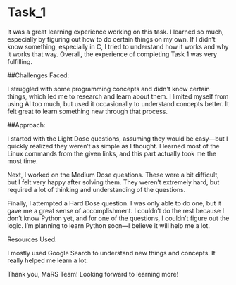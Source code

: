 # Task_1 
It was a great learning experience working on this task. I learned so much, especially by figuring out how to do certain things on my own. If I didn’t know something, especially in C, I tried to understand how it works and why it works that way. Overall, the experience of completing Task 1 was very fulfilling.

##Challenges Faced:

I struggled with some programming concepts and didn't know certain things, which led me to research and learn about them. I limited myself from using AI too much, but used it occasionally to understand concepts better. It felt great to learn something new through that process.

##Approach:

I started with the Light Dose questions, assuming they would be easy—but I quickly realized they weren’t as simple as I thought. I learned most of the Linux commands from the given links, and this part actually took me the most time.

Next, I worked on the Medium Dose questions. These were a bit difficult, but I felt very happy after solving them. They weren’t extremely hard, but required a lot of thinking and understanding of the questions.

Finally, I attempted a Hard Dose question. I was only able to do one, but it gave me a great sense of accomplishment. I couldn’t do the rest because I don’t know Python yet, and for one of the questions, I couldn’t figure out the logic. I’m planning to learn Python soon—I believe it will help me a lot.

Resources Used:

I mostly used Google Search to understand new things and concepts. It really helped me learn a lot.

Thank you, MaRS Team!
Looking forward to learning more!
